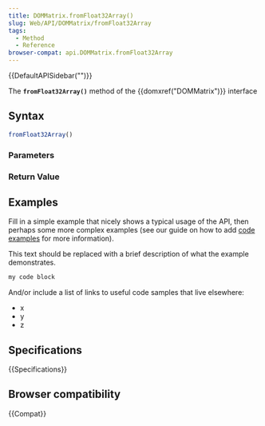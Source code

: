 ```yaml
---
title: DOMMatrix.fromFloat32Array()
slug: Web/API/DOMMatrix/fromFloat32Array
tags:
  - Method
  - Reference
browser-compat: api.DOMMatrix.fromFloat32Array
---
```

{{DefaultAPISidebar("")}}

The **`fromFloat32Array()`** method of the {{domxref("DOMMatrix")}} interface 

## Syntax

```js
fromFloat32Array()
```

### Parameters



### Return Value



## Examples

Fill in a simple example that nicely shows a typical usage of the API, then perhaps some more complex examples (see our guide on how to add [code examples](/en-US/docs/MDN/Contribute/Structures/Code_examples) for more information).

This text should be replaced with a brief description of what the example demonstrates.

```js
my code block
```

And/or include a list of links to useful code samples that live elsewhere:

*   x
*   y
*   z

## Specifications

{{Specifications}}

## Browser compatibility

{{Compat}}

